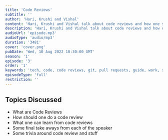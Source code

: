 ```yaml
---
title: 'Code Reviews'
subtitle: ''
author: 'Hari, Krushi and Vishal'
content: 'Hari, Krushi and Vishal talk about code reviews and how one should learn from code reviews'
description: 'Hari, Krushi and Vishal talk about code reviews and how one should learn from code reviews'
audioUrl: 'episode.mp3'
audioType: 'audio/mp3'
duration: '3481'
cover: 'cover.png'
pubDate: 'Wed, 10 Aug 2022 10:30:00 GMT'
season: '1'
episode: '3'
order: '1'
keywords: 'tech, code, code reviews, git, pull requests, guide, work, software, development'
episodeType: 'full'
restriction: ''
---
```


## Topics Discussed

- What are Code Reviews
- How should one do a code review
- What one can learn from code reviews
- Some final take aways from each of the speaker
- Some trivia around code review and stuff
